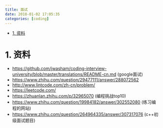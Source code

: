 ```yaml
---
title: 面试
date: 2018-01-02 17:05:35
categories: [coding]
---
```


<!-- TOC -->

- [1. 资料](#1-资料)

<!-- /TOC -->

<a id="markdown-1-资料" name="1-资料"></a>
# 1. 资料

* https://github.com/jwasham/coding-interview-university/blob/master/translations/README-cn.md (google面试)
* https://www.zhihu.com/question/29477111/answer/288072562
* http://www.lintcode.com/zh-cn/problem/
* https://leetcode.com/
* https://zhuanlan.zhihu.com/p/32965070 (编程挑战top10)
* https://www.zhihu.com/question/19984182/answer/302552080 (练习编程的网站)
* https://www.zhihu.com/question/264964335/answer/307317076 (c++初级面试题目)
